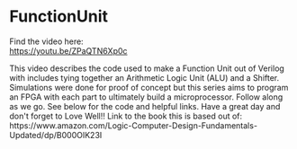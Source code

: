 # FunctionUnit
Find the video here:</br>
https://youtu.be/ZPaQTN6Xp0c</br>
</p>
This video describes the code used to make a Function Unit out of Verilog with includes tying together an Arithmetic Logic Unit (ALU) and a Shifter. Simulations were done for proof of concept but this series aims to program an FPGA with each part to ultimately build a microprocessor. Follow along as we go. See below for the code and helpful links. Have a great day and don't forget to Love Well!!</p)
</br>
Link to the book this is based out of:</br>
https://www.amazon.com/Logic-Computer-Design-Fundamentals-Updated/dp/B000OIK23I
